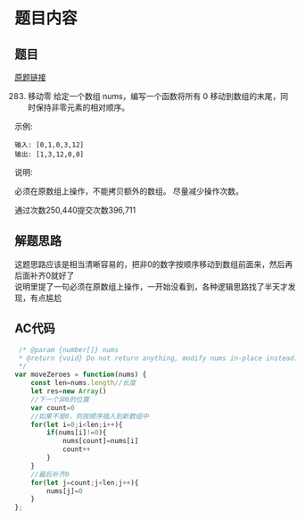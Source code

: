 # 题目内容
## 题目
[原题链接](https://leetcode-cn.com/problems/move-zeroes/)  

283. 移动零
给定一个数组 nums，编写一个函数将所有 0 移动到数组的末尾，同时保持非零元素的相对顺序。

示例:

    输入: [0,1,0,3,12]
    输出: [1,3,12,0,0]

说明:

必须在原数组上操作，不能拷贝额外的数组。
尽量减少操作次数。  

通过次数250,440提交次数396,711

## 解题思路

这题思路应该是相当清晰容易的，把非0的数字按顺序移动到数组前面来，然后再后面补齐0就好了  
说明里提了一句必须在原数组上操作，一开始没看到，各种逻辑思路找了半天才发现，有点尴尬

## AC代码

``` JavaScript
 /* @param {number[]} nums
 * @return {void} Do not return anything, modify nums in-place instead.
 */
var moveZeroes = function(nums) {
    const len=nums.length//长度
    let res=new Array()
    //下一个非0的位置
    var count=0
    //如果不是0，则按顺序插入到新数组中
    for(let i=0;i<len;i++){
        if(nums[i]!=0){
            nums[count]=nums[i]
            count++
        }
    }
    //最后补齐0
    for(let j=count;j<len;j++){
        nums[j]=0
    }
};
```